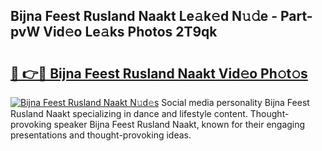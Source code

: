 ## Bijna Feest Rusland Naakt Le𝚊k𝚎d N𝚞𝚍e - Part-pvW Vid𝚎o Le𝚊ks Photos 2T9qk

# <h2><a href="http://fb066c3.evod.top/?m=Bijna+Feest+Rusland+Naakt">🔗 👉🔴 Bijna Feest Rusland Naakt Vid𝚎o Ph𝚘t𝚘s</a></h2>

[![Bijna Feest Rusland Naakt N𝚞d𝚎s](https://i.imgur.com/8V9OHl7.gif)](http://fb066c3.evod.top/?m=Bijna+Feest+Rusland+Naakt)
Social media personality Bijna Feest Rusland Naakt specializing in dance and lifestyle content. Thought-provoking speaker Bijna Feest Rusland Naakt, known for their engaging presentations and thought-provoking ideas. 
